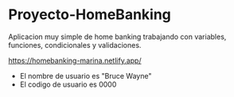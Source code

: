 # Proyecto-HomeBanking
Aplicacion muy simple de home banking trabajando con variables, funciones, condicionales y validaciones.

https://homebanking-marina.netlify.app/

* El nombre de usuario es "Bruce Wayne"
* El codigo de usuario es 0000
